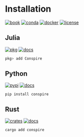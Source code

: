 # Installation

[![book](https://img.shields.io/github/v/release/mrbuche/conspire?color=blue&label=Book&logo=mdbook)](https://mrbuche.github.io/conspire)
[![conda](https://img.shields.io/conda/v/conda-forge/conspire?logo=Anaconda&label=Conda&color=%2344A833)](https://anaconda.org/conda-forge/conspire)
[![docker](https://img.shields.io/docker/v/mrbuche/conspire?logo=docker&label=Docker&color=%232496ED)](https://hub.docker.com/r/mrbuche/conspire)
[![license](https://img.shields.io/github/license/mrbuche/conspire?logo=gnu&label=License&color=%23A42E2B)](https://github.com/mrbuche/conspire?tab=GPL-3.0-1-ov-file#GPL-3.0-1-ov-file)

## Julia

[![pkg](https://img.shields.io/github/v/release/mrbuche/Conspire.jl?logo=julia&label=Pkg&color=%239558B2)](https://juliahub.com/ui/Packages/General/Conspire)
[![docs](https://img.shields.io/badge/Docs-API-blue?logo=github)](https://mrbuche.github.io/Conspire.jl)

```julia
pkg> add Conspire
```

## Python

[![pypi](https://img.shields.io/pypi/v/conspire?logo=pypi&logoColor=FBE072&label=PyPI&color=4B8BBE)](https://pypi.org/project/conspire)
[![docs](https://img.shields.io/badge/Docs-API-8CA1AF?logo=readthedocs)](https://conspire.readthedocs.io)

```shell
pip install conspire
```

## Rust

[![crates](https://img.shields.io/crates/v/conspire?logo=rust&logoColor=000000&label=Crates&color=32592f)](https://crates.io/crates/conspire)
[![docs](https://img.shields.io/badge/Docs-API-e57300?logo=docsdotrs&logoColor=000000)](https://docs.rs/conspire)

```shell
cargo add conspire
```
